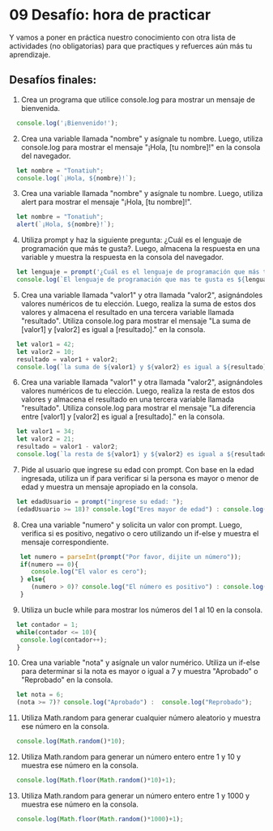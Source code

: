 # 09 Desafío: hora de practicar
<p>Y vamos a poner en práctica nuestro conocimiento con otra lista de actividades (no obligatorias) para que practiques y refuerces aún más tu aprendizaje.</p>

## Desafíos finales:
1. Crea un programa que utilice console.log para mostrar un mensaje de bienvenida.
```javascript
  console.log('¡Bienvenido!');
```
2. Crea una variable llamada "nombre" y asígnale tu nombre. Luego, utiliza console.log para mostrar el mensaje "¡Hola, [tu nombre]!" en la consola del navegador.
```javascript
  let nombre = "Tonatiuh";
  console.log(`¡Hola, ${nombre}!`);
```
3. Crea una variable llamada "nombre" y asígnale tu nombre. Luego, utiliza alert para mostrar el mensaje "¡Hola, [tu nombre]!".
```javascript
  let nombre = "Tonatiuh";
  alert(`¡Hola, ${nombre}!`);
```
4. Utiliza prompt y haz la siguiente pregunta: ¿Cuál es el lenguaje de programación que más te gusta?. Luego, almacena la respuesta en una variable y muestra la respuesta en la consola del navegador.
```javascript
  let lenguaje = prompt('¿Cuál es el lenguaje de programación que más te gusta?');
  console.log(`El lenguaje de programación que mas te gusta es ${lenguaje}`);
```
5. Crea una variable llamada "valor1" y otra llamada "valor2", asignándoles valores numéricos de tu elección. Luego, realiza la suma de estos dos valores y almacena el resultado en una tercera variable llamada "resultado".
   Utiliza console.log para mostrar el mensaje "La suma de [valor1] y [valor2] es igual a [resultado]." en la consola.
```javascript
  let valor1 = 42;
  let valor2 = 10;
  resultado = valor1 + valor2;
  console.log(`la suma de ${valor1} y ${valor2} es igual a ${resultado}.`);
```
6. Crea una variable llamada "valor1" y otra llamada "valor2", asignándoles valores numéricos de tu elección. Luego, realiza la resta de estos dos valores y almacena el resultado en una tercera variable llamada "resultado".
   Utiliza console.log para mostrar el mensaje "La diferencia entre [valor1] y [valor2] es igual a [resultado]." en la consola.
```javascript
  let valor1 = 34;
  let valor2 = 21;
  resultado = valor1 - valor2;
  console.log(`la resta de ${valor1} y ${valor2} es igual a ${resultado}.`);
```
7. Pide al usuario que ingrese su edad con prompt. Con base en la edad ingresada, utiliza un if para verificar si la persona es mayor o menor de edad y muestra un mensaje apropiado en la consola.
```javascript
  let edadUsuario = prompt("ingrese su edad: ");
  (edadUsuario >= 18)? console.log("Eres mayor de edad") : console.log("Eres menor de edad"); 
```
8. Crea una variable "numero" y solicita un valor con prompt. Luego, verifica si es positivo, negativo o cero utilizando un if-else y muestra el mensaje correspondiente.
```javascript
   let numero = parseInt(prompt("Por favor, dijite un número"));
   if(numero == 0){
      console.log("El valor es cero");
   } else{
      (numero > 0)? console.log("El número es positivo") : console.log("El número es negativo");
   }
```
9. Utiliza un bucle while para mostrar los números del 1 al 10 en la consola.
```javascript
  let contador = 1;
  while(contador <= 10){
   console.log(contador++); 
  }
```
10. Crea una variable "nota" y asígnale un valor numérico. Utiliza un if-else para determinar si la nota es mayor o igual a 7 y muestra "Aprobado" o "Reprobado" en la consola.
```javascript
  let nota = 6;
  (nota >= 7)? console.log("Aprobado") :  console.log("Reprobado");
```
11. Utiliza Math.random para generar cualquier número aleatorio y muestra ese número en la consola.
```javascript
  console.log(Math.random()*10);
```
12.  Utiliza Math.random para generar un número entero entre 1 y 10 y muestra ese número en la consola.
```javascript
  console.log(Math.floor(Math.random()*10)+1);
```
13. Utiliza Math.random para generar un número entero entre 1 y 1000 y muestra ese número en la consola.
```javascript
  console.log(Math.floor(Math.random()*1000)+1);
```
